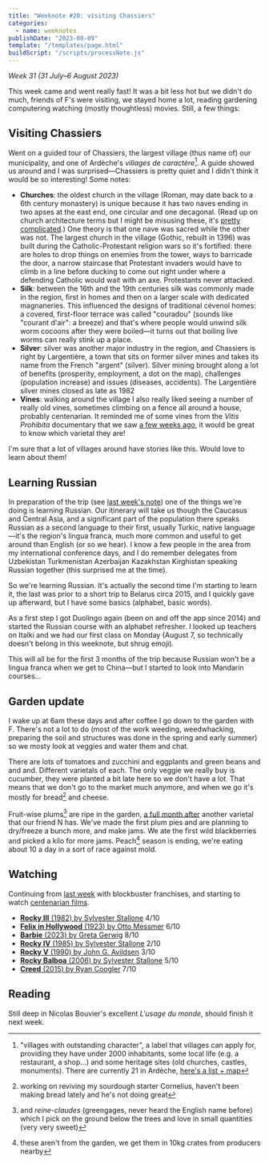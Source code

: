 ```yaml
---
title: "Weeknote #20: visiting Chassiers"
categories:
  - name: weeknotes
publishDate: "2023-08-09"
template: "/templates/page.html"
buildScript: "/scripts/processNote.js"
---
```


_Week 31 (31 July–6 August 2023)_

This week came and went really fast! It was a bit less hot but we didn't do much, friends of F's were visiting, we stayed home a lot, reading gardening computering watching (mostly thoughtless) movies. Still, a few things:

## Visiting Chassiers

Went on a guided tour of Chassiers, the largest village (thus name of) our municipality, and one of Ardèche's _villages de caractère_[^1]. A guide showed us around and I was surprised—Chassiers is pretty quiet and I didn't think it would be so interesting! Some notes:

- **Churches**: the oldest church in the village (Roman, may date back to a 6th century monastery) is unique because it has two naves ending in two apses at the east end, one circular and one decagonal. (Read up on church architecture terms but I might be misusing these, it's [pretty complicated](https://en.wikipedia.org/wiki/Architecture_of_cathedrals_and_great_churches#Architecture).) One theory is that one nave was sacred while the other was not. The largest church in the village (Gothic, rebuilt in 1396) was built during the Catholic-Protestant religion wars so it's fortified: there are holes to drop things on enemies from the tower, ways to barricade the door, a narrow staircase that Protestant invaders would have to climb in a line before ducking to come out right under where a defending Catholic would wait with an axe. Protestants never attacked.
- **Silk**: between the 16th and the 19th centuries silk was commonly made in the region, first in homes and then on a larger scale with dedicated magnaneries. This influenced the designs of traditional cévenol homes: a covered, first-floor terrace was called "couradou" (sounds like "courant d'air": a breeze) and that's where people would unwind silk worm cocoons after they were boiled—it turns out that boiling live worms can really stink up a place.
- **Silver**: silver was another major industry in the region, and Chassiers is right by Largentière, a town that sits on former silver mines and takes its name from the French "argent" (silver). Silver mining brought along a lot of benefits (prosperity, employment, a dot on the map), challenges (population increase) and issues (diseases, accidents). The Largentière silver mines closed as late as 1982
- **Vines**: walking around the village I also really liked seeing a number of really old vines, sometimes climbing on a fence all around a house, probably centenarian. It reminded me of some vines from the _Vitis Prohibita_ documentary that we saw [a few weeks ago](/notes/weeknote-18-drinking-vitis-labrusca/), it would be great to know which varietal they are!

I'm sure that a lot of villages around have stories like this. Would love to learn about them!

## Learning Russian

In preparation of the trip (see [last week's note](/notes/weeknote-19-the-good-guy-wins-in-the-end/)) one of the things we're doing is learning Russian. Our itinerary will take us though the Caucasus and Central Asia, and a significant part of the population there speaks Russian as a second language to their first, usually Turkic, native language—it's the region's lingua franca, much more common and useful to get around than English (or so we hear). I know a few people in the area from my international conference days, and I do remember delegates from Uzbekistan Turkmenistan Azerbaijan Kazakhstan Kirghistan speaking Russian together (this surprised me at the time).

So we're learning Russian. It's actually the second time I'm starting to learn it, the last was prior to a short trip to Belarus circa 2015, and I quickly gave up afterward, but I have some basics (alphabet, basic words).

As a first step I got Duolingo again (been on and off the app since 2014) and started the Russian course with an alphabet refresher. I looked up teachers on Italki and we had our first class on Monday (August 7, so technically doesn't belong in this weeknote, but shrug emoji).

This will all be for the first 3 months of the trip because Russian won't be a lingua franca when we get to China—but I started to look into Mandarin courses...

## Garden update

I wake up at 6am these days and after coffee I go down to the garden with F. There's not a lot to do (most of the work weeding, weedwhacking, preparing the soil and structures was done in the spring and early summer) so we mosty look at veggies and water them and chat.

There are lots of tomatoes and zucchini and eggplants and green beans and and and. Different varietals of each. The only veggie we really buy is cucumber, they were planted a bit late here so we don't have a lot. That means that we don't go to the market much anymore, and when we go it's mostly for bread[^2] and cheese.

Fruit-wise plums[^3] are ripe in the garden, [a full month after](/notes/weeknote-17-two-long-summer-weeks/) another varietal that our friend N has. We've made the first plum pies and are planning to dry/freeze a bunch more, and make jams. We ate the first wild blackberries and picked a kilo for more jams. Peach[^4] season is ending, we're eating about 10 a day in a sort of race against mold.

## Watching

Continuing from [last week](/notes/weeknote-19-the-good-guy-wins-in-the-end/) with blockbuster franchises, and starting to watch [centenarian films](/notes/watching-centenarian-films/).

- [**Rocky III** (1982) by Sylvester Stallone](/notes/rocky-iii-by-sylvester-stallone/) 4/10
- [**Felix in Hollywood** (1923) by Otto Messmer](/notes/felix-in-hollywood-by-otto-messmer/) 6/10
- [**Barbie** (2023) by Greta Gerwig](/notes/barbie-by-greta-gerwig/) 8/10
- [**Rocky IV** (1985) by Sylvester Stallone](/notes/rocky-iv-by-sylvester-stallone/) 2/10
- [**Rocky V** (1990) by John G. Avildsen](/notes/rocky-v-by-john-g-avildsen/) 3/10
- [**Rocky Balboa** (2006) by Sylvester Stallone](/notes/rocky-balboa-by-sylvester-stallone/) 5/10
- [**Creed** (2015) by Ryan Coogler](/notes/creed-by-ryan-coogler/) 7/10

## Reading

Still deep in Nicolas Bouvier's excellent _L'usage du monde_, should finish it next week.

[^1]: "villages with outstanding character", a label that villages can apply for, providing they have under 2000 inhabitants, some local life (e.g. a restaurant, a shop...) and some heritage sites (old churches, castles, monuments). There are currently 21 in Ardèche, [here's a list + map](https://en.ardeche-guide.com/villages-de-caractere-en-ardeche)
[^2]: working on reviving my sourdough starter Cornelius, haven't been making bread lately and he's not doing great
[^3]: and _reine-claudes_ (greengages, never heard the English name before) which I pick on the ground below the trees and love in small quantities (very very sweet)
[^4]: these aren't from the garden, we get them in 10kg crates from producers nearby
